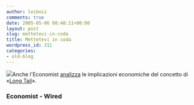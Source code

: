 ```yaml
---
author: leibniz
comments: true
date: 2005-05-06 08:48:11+00:00
layout: post
slug: mettetevi-in-coda
title: Mettetevi in coda
wordpress_id: 311
categories:
- old-blog
---
```


![](http://a1112.g.akamai.net/7/1112/492/20040528/www.wired.com/wired/archive/12.10/images/FF_170_tail2_t.gif)Anche l'Economist [analizza](http://www.economist.com/finance/displayStory.cfm?story_id=3936129) le implicazioni economiche del concetto di «[Long Tail](http://www.wired.com/wired/archive/12.10/tail.html)».  



### Economist - Wired
